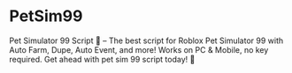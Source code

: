 # PetSim99
Pet Simulator 99 Script 🐾 – The best script for Roblox Pet Simulator 99 with Auto Farm, Dupe, Auto Event, and more! Works on PC &amp; Mobile, no key required. Get ahead with pet sim 99 script today! 🚀
